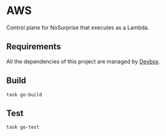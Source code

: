 # AWS
Control plane for NoSurprise that executes as a Lambda.

## Requirements
All the dependencies of this project are managed by [Devbox](https://www.jetify.com/docs/devbox/installing_devbox).

## Build
```shell
task go-build
```

## Test
```shell
task go-test
```
